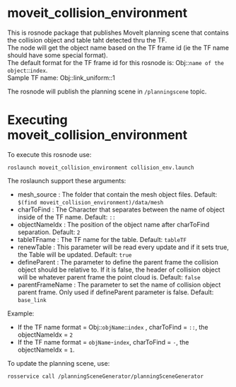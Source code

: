 # moveit_collision_environment
This is rosnode package that publishes MoveIt planning scene that contains the collision object and table taht detected thru the TF. <br>
The node will get the object name based on the TF frame id (ie the TF name should have some special format). <br>
The default format for the TF frame id for this rosnode is: Obj::`name of the object`::`index`. <br>
Sample TF name: Obj::link_uniform::1 <br>

The rosnode will publish the planning scene in `/planningscene` topic.

# Executing moveit_collision_environment
To execute this rosnode use:
```
roslaunch moveit_collision_environment collision_env.launch
```

The roslaunch support these arguments:
* mesh_source         :   The folder that contain the mesh object files. Default: ```$(find moveit_collision_environment)/data/mesh```
* charToFind          :   The Character that separates between the name of object inside of the TF name. Default: ```::```
* objectNameIdx       :   The position of the object name after charToFind separation. Default: ```2```
* tableTFname         :   The TF name for the table. Default: ```tableTF```
* renewTable          :   This parameter will be read every update and if it sets true, the Table will be updated. Default: `true`
* defineParent        :   The parameter to define the parent frame the collision object should be relative to. If it is false, the header of collision object will be whatever parent frame the point cloud is. Default: `false`
* parentFrameName     :   The parameter to set the name of collision object parent frame. Only used if defineParent parameter is false. Default: `base_link`

Example:
* If the TF name format = Obj::`objName`::`index` , charToFind = `::`, the objectNameIdx = `2`
* If the TF name format = `objName`-`index`, charToFind = `-`, the objectNameIdx = `1`.

To update the planning scene, use:
```
rosservice call /planningSceneGenerator/planningSceneGenerator
```